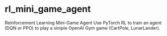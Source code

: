 # rl_mini_game_agent
Reinforcement Learning Mini-Game Agent Use PyTorch RL to train an agent (DQN or PPO) to play a simple OpenAI Gym game (CartPole, LunarLander).
